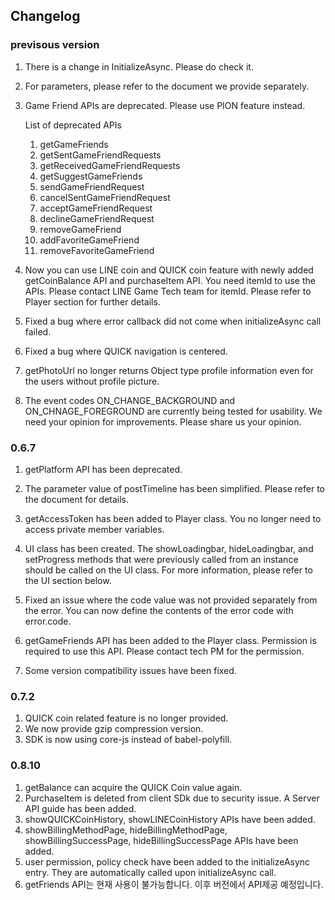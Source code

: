 ## Changelog

### previsous version

1. There is a change in InitializeAsync. Please do check it.

2. For parameters, please refer to the document we provide separately.

3. Game Friend APIs are deprecated. Please use PION feature instead.

    List of deprecated APIs
    1. getGameFriends
    2. getSentGameFriendRequests
    3. getReceivedGameFriendRequests
    4. getSuggestGameFriends
    5. sendGameFriendRequest
    6. cancelSentGameFriendRequest
    7. acceptGameFriendRequest
    8. declineGameFriendRequest
    9. removeGameFriend
    10. addFavoriteGameFriend
    11. removeFavoriteGameFriend

4. Now you can use LINE coin and QUICK coin feature with newly added getCoinBalance API and purchaseItem API. You need itemId to use the APIs. Please contact LINE Game Tech team for itemId. Please refer to Player section for further details.

5. Fixed a bug where error callback did not come when initializeAsync call failed.

7. Fixed a bug where QUICK navigation is centered.

8. getPhotoUrl no longer returns Object type profile information even for the users without profile picture.

9. The event codes ON_CHANGE_BACKGROUND and ON_CHNAGE_FOREGROUND are currently being tested for usability. We need your opinion for improvements. Please share us your opinion.

### 0.6.7

1. getPlatform API has been deprecated.

2. The parameter value of postTimeline has been simplified. Please refer to the document for details.

3. getAccessToken has been added to Player class. You no longer need to access private member variables.

4. UI class has been created. The showLoadingbar, hideLoadingbar, and setProgress methods that were previously called from an instance should be called on the UI class. For more information, please refer to the UI section below.

5. Fixed an issue where the code value was not provided separately from the error. You can now define the contents of the error code with error.code.

6. getGameFriends API has been added to the Player class. Permission is required to use this API. Please contact tech PM for the permission.

7. Some version compatibility issues have been fixed.

### 0.7.2

1. QUICK coin related feature is no longer provided.
2. We now provide gzip compression version.
3. SDK is now using core-js instead of babel-polyfill.

### 0.8.10

1. getBalance can acquire the QUICK Coin value again.
2. PurchaseItem is deleted from client SDk due to security issue. A Server API guide has been added.
3. showQUICKCoinHistory, showLINECoinHistory APIs have been added.
4. showBillingMethodPage, hideBillingMethodPage, showBillingSuccessPage, hideBillingSuccessPage APIs have been added.
5. user permission, policy check have been added to the initializeAsync entry. They are automatically called upon initializeAsync call.
6. getFriends API는 현재 사용이 불가능합니다. 이후 버전에서 API제공 예정입니다.
